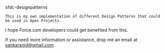 sfdc-designpatterns

	This is my own implementation of different Design Patterns that could be used in Apex Projects.
I hope Force.com developers could get benefited from this.


If you need more information or assistance, drop me an email at sankaranid@gmail.com
